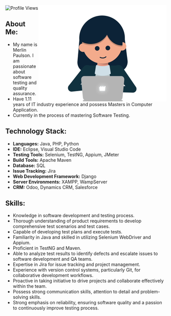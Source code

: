 <img src="https://komarev.com/ghpvc/?username=merlinpaulson&label=Profile%20views&color=0e75b6&style=flat" alt="Profile Views"/>
<img align="right" width ="400" src ="https://github.com/MerlinPaulson/MerlinPaulson/blob/1b7417863d832e4049c4d83a7383d9f762254234/image.gif?raw=true">

## About Me:
- My name is Merlin Paulson. I am passionate about software testing and quality assurance.
- Have 1.11 years of IT industry experience and possess Masters in Computer Application.
- Currently in the process of mastering Software Testing.

 ## Technology Stack:

- **Languages:** Java, PHP, Python
- **IDE:** Eclipse, Visual Studio Code
-  **Testing Tools:** Selenium, TestNG, Appium, JMeter
- **Build Tools:** Apache Maven
- **Database:** SQL
- **Issue Tracking:** Jira
- **Web Development Framework:** Django
- **Server Environments:** XAMPP, WampServer
- **CRM:** Odoo, Dynamics CRM, Salesforce
  
## Skills:
- Knowledge in software development and testing process.
- Thorough understanding of product requirements to develop comprehensive test scenarios and test cases.
- Capable of developing test plans and execute tests.
- Familiarity in Java and skilled in utilizing Selenium WebDriver and Appium.
- Proficient in TestNG and Maven.
- Able to analyze test results to identify defects and escalate issues to software development and QA teams.
- Expertise in Jira for issue tracking and project management.
- Experience with version control systems, particularly Git, for collaborative development workflows.
- Proactive in taking initiative to drive projects and collaborate effectively within the team.
- Possess strong communication skills, attention to detail and problem-solving skills.
- Strong emphasis on reliability, ensuring software quality and a passion to continuously improve testing process.  


